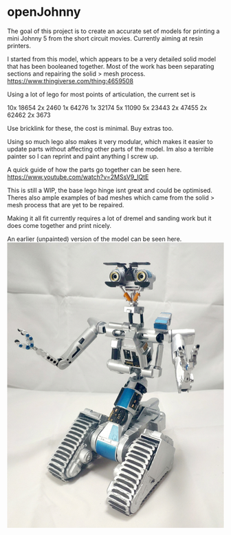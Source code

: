 
# openJohnny

The goal of this project  is to create an accurate set of models for printing a mini Johnny 5 from the short circuit movies.  Currently aiming at resin printers.

I started from this model, which appears to be a very detailed solid model that has been booleaned together.  Most of the work has been separating sections and repairing the solid > mesh process.
https://www.thingiverse.com/thing:4659508

Using a lot of lego for most points of articulation, the current set is 

10x 18654 
2x 2460
1x 64276
1x 32174
5x 11090
5x 23443
2x 47455
2x 62462
2x 3673

Use bricklink for these, the cost is minimal. Buy extras too. 

Using so much lego also makes it very modular, which makes it easier to update parts without affecting other parts of the model.  Im also a terrible painter so I can reprint and paint anything I screw up.

A quick guide of how the parts go together can be seen here.
https://www.youtube.com/watch?v=2MSsV9_IQtE

This is still a WIP, the base lego hinge isnt great and could be optimised.   Theres also ample examples of bad meshes which came from the solid > mesh process that are yet to be repaired. 

Making it all fit currently requires a lot of dremel and sanding work but it does come together and print nicely. 

An earlier (unpainted) version of the model can be seen here. 
![Screenshot](IMG_20210128_022146.jpg)


